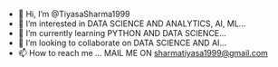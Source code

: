 - 👋 Hi, I’m @TiyasaSharma1999
- 👀 I’m interested in DATA SCIENCE AND ANALYTICS, AI, ML...
- 🌱 I’m currently learning PYTHON AND DATA SCIENCE...
- 💞️ I’m looking to collaborate on DATA SCIENCE AND AI...
- 📫 How to reach me ...
MAIL ME ON sharmatiyasa1999@gmail.com
<!---
TiyasaSharma1999/TiyasaSharma1999 is a ✨ special ✨ repository because its `README.md` (this file) appears on your GitHub profile.
You can click the Preview link to take a look at your changes.
--->
